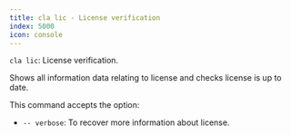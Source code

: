 ```yaml
---
title: cla lic - License verification
index: 5000
icon: console
---
```


`cla lic`: License verification.

Shows all information data relating  to license and checks license is up to date.

This command accepts the option:

- `-- verbose`: To recover more information about license.
